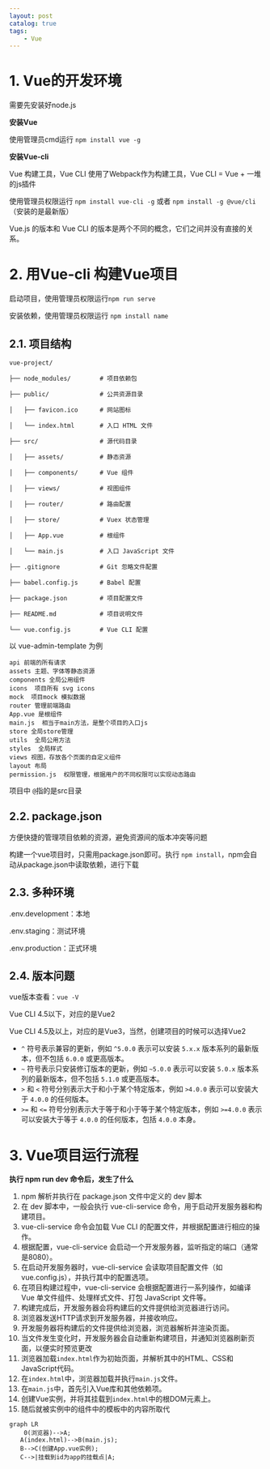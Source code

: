 ```yaml
---
layout: post   	
catalog: true 	
tags:
    - Vue
---
```


# 1. Vue的开发环境

需要先安装好node.js

**安装Vue**

使用管理员cmd运行 `npm install vue -g`

**安装Vue-cli**

Vue 构建工具，Vue CLI 使用了Webpack作为构建工具，Vue CLI = Vue + 一堆的js插件

使用管理员权限运行  `npm install vue-cli -g` 或者 `npm install -g @vue/cli` （安装的是最新版）

Vue.js 的版本和 Vue CLI 的版本是两个不同的概念，它们之间并没有直接的关系。
# 2. 用Vue-cli 构建Vue项目

启动项目，使用管理员权限运行`npm run serve`

安装依赖，使用管理员权限运行 `npm install name`

## 2.1. 项目结构

```
vue-project/

├── node_modules/        # 项目依赖包

├── public/              # 公共资源目录

│   ├── favicon.ico      # 网站图标

│   └── index.html       # 入口 HTML 文件

├── src/                 # 源代码目录

│   ├── assets/          # 静态资源

│   ├── components/      # Vue 组件

│   ├── views/           # 视图组件

│   ├── router/          # 路由配置

│   ├── store/           # Vuex 状态管理

│   ├── App.vue          # 根组件

│   └── main.js          # 入口 JavaScript 文件

├── .gitignore           # Git 忽略文件配置

├── babel.config.js      # Babel 配置

├── package.json         # 项目配置文件

├── README.md            # 项目说明文件

└── vue.config.js        # Vue CLI 配置
```

以 vue-admin-template 为例

```
api 前端的所有请求
assets 主题、字体等静态资源
components 全局公用组件
icons  项目所有 svg icons
mock  项目mock 模拟数据
router 管理前端路由
App.vue 是根组件
main.js  相当于main方法，是整个项目的入口js
store 全局store管理
utils  全局公用方法
styles  全局样式
views 视图，存放各个页面的自定义组件
layout 布局
permission.js  权限管理，根据用户的不同权限可以实现动态路由
```

项目中 `@`指的是src目录
## 2.2. package.json

方便快捷的管理项目依赖的资源，避免资源间的版本冲突等问题

构建一个vue项目时，只需用package.json即可。执行 `npm install`，npm会自动从package.json中读取依赖，进行下载

## 2.3. 多种环境

.env.development：本地

.env.staging：测试环境

.env.production：正式环境

## 2.4. 版本问题

vue版本查看：`vue -V`

Vue CLI 4.5以下，对应的是Vue2

Vue CLI 4.5及以上，对应的是Vue3，当然，创建项目的时候可以选择Vue2

-   `^` 符号表示兼容的更新，例如 `^5.0.0` 表示可以安装 `5.x.x` 版本系列的最新版本，但不包括 `6.0.0` 或更高版本。
-   `~` 符号表示只安装修订版本的更新，例如 `~5.0.0` 表示可以安装 `5.0.x` 版本系列的最新版本，但不包括 `5.1.0` 或更高版本。
-   `>` 和 `<` 符号分别表示大于和小于某个特定版本，例如 `>4.0.0` 表示可以安装大于 `4.0.0` 的任何版本。
-   `>=` 和 `<=` 符号分别表示大于等于和小于等于某个特定版本，例如 `>=4.0.0` 表示可以安装大于等于 `4.0.0` 的任何版本，包括 `4.0.0` 本身。

# 3. Vue项目运行流程

**执行 npm run dev 命令后，发生了什么**

1. npm 解析并执行在 package.json 文件中定义的 dev 脚本
2. 在 dev 脚本中，一般会执行 vue-cli-service 命令，用于启动开发服务器和构建项目。
3. vue-cli-service 命令会加载 Vue CLI 的配置文件，并根据配置进行相应的操作。
4. 根据配置，vue-cli-service 会启动一个开发服务器，监听指定的端口（通常是8080）。
5. 在启动开发服务器时，vue-cli-service 会读取项目配置文件（如 vue.config.js），并执行其中的配置选项。
6. 在项目构建过程中，vue-cli-service 会根据配置进行一系列操作，如编译 Vue 单文件组件、处理样式文件、打包 JavaScript 文件等。
7. 构建完成后，开发服务器会将构建后的文件提供给浏览器进行访问。
8. 浏览器发送HTTP请求到开发服务器，并接收响应。
9. 开发服务器将构建后的文件提供给浏览器，浏览器解析并渲染页面。
10. 当文件发生变化时，开发服务器会自动重新构建项目，并通知浏览器刷新页面，以便实时预览更改
11. 浏览器加载`index.html`作为初始页面，并解析其中的HTML、CSS和JavaScript代码。
12. 在`index.html`中，浏览器加载并执行`main.js`文件。
13. 在`main.js`中，首先引入Vue库和其他依赖项。
14. 创建Vue实例，并将其挂载到`index.html`中的根DOM元素上。
15. 随后就被实例中的组件中的模板中的内容所取代



```mermaid
graph LR
	0(浏览器)-->A;
   A(index.html)-->B(main.js);
   B-->C(创建App.vue实例);
   C-->|挂载到id为app的挂载点|A;
```


